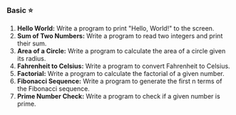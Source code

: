 ### Basic ⭐
1. **Hello World:** Write a program to print "Hello, World!" to the screen.
2. **Sum of Two Numbers:** Write a program to read two integers and print their sum.
3. **Area of a Circle:** Write a program to calculate the area of a circle given its radius.
4. **Fahrenheit to Celsius:** Write a program to convert Fahrenheit to Celsius.
5. **Factorial:** Write a program to calculate the factorial of a given number.
6. **Fibonacci Sequence:** Write a program to generate the first n terms of the Fibonacci sequence.
7. **Prime Number Check:** Write a program to check if a given number is prime.